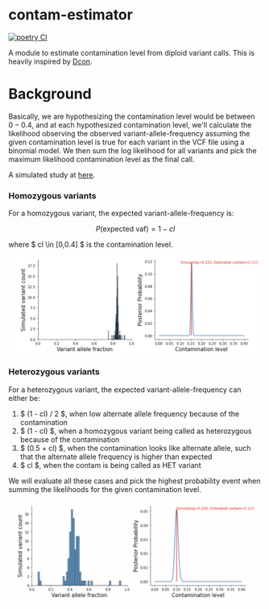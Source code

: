 # contam-estimator #

[![poetry CI](https://github.com/wckdouglas/contam/actions/workflows/ci.yml/badge.svg?branch=main)](https://github.com/wckdouglas/contam/actions/workflows/ci.yml)


A module to estimate contamination level from diploid variant calls. This is heavily inspired by [Dcon](https://github.com/liguowang/dcon/blob/master/lib/DconModule/utils.py).

# Background #

Basically, we are hypothesizing the contamination level would be between $0-0.4$, and at each hypothesized contamination level, we'll calculate the likelihood observing the observed variant-allele-frequency assuming the given contamination level is true for each variant in the VCF file using a binomial model. We then sum the log likelihood for all variants and pick the maximum likelihood contamination level as the final call.

A simulated study at [here](https://github.com/wckdouglas/contam/blob/main/notebooks/contam_simulator.ipynb).


### Homozygous variants

For a homozygous variant, the expected variant-allele-frequency is:

$$ P(\text{expected vaf}) = 1 - cl  $$ 

where $ cl \in [0,0.4] $ is the contamination level.

![](https://github.com/wckdouglas/contam/blob/main/img/hom.png?raw=true)

### Heterozygous variants

For a heterozygous variant, the expected variant-allele-frequency can either be:

1. $ (1 - cl) / 2 $, when low alternate allele frequency because of the contamination
2. $ (1 - cl) $, when a homozygous variant being called as heterozygous because of the contamination
3. $ (0.5 + cl) $, when the contamination looks like alternate allele, such that the alternate allele frequency is higher than expected
4. $ cl $, when the contam is being called as HET variant

We will evaluate all these cases and pick the highest probability event when summing the likelihoods for the given contamination level.

![](https://github.com/wckdouglas/contam/blob/main/img/het.png?raw=true)